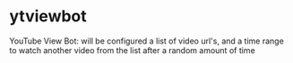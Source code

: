 # ytviewbot
YouTube View Bot: will be configured a list of video url's, and a time range to watch another video from the list after a random amount of time
